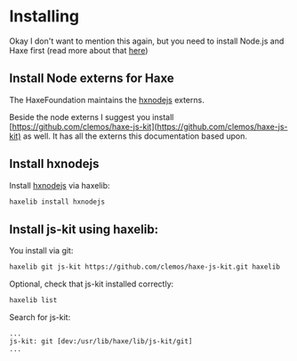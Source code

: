 # Installing

Okay I don't want to mention this again, but you need to install Node.js and Haxe first (read more about that [here](download.md))

## Install Node externs for Haxe

The HaxeFoundation maintains the [hxnodejs](https://github.com/HaxeFoundation/hxnodejs) externs.

Beside the node externs I suggest you install [https://github.com/clemos/haxe-js-kit](https://github.com/clemos/haxe-js-kit) as well. It has all the externs this documentation based upon.

## Install hxnodejs

Install [hxnodejs](http://lib.haxe.org/p/hxnodejs) via haxelib:

```bash
haxelib install hxnodejs
```

## Install **js-kit** using haxelib:

You install via git:

```bash
haxelib git js-kit https://github.com/clemos/haxe-js-kit.git haxelib
```

Optional, check that js-kit installed correctly:

```bash
haxelib list
```

Search for js-kit:

```
...
js-kit: git [dev:/usr/lib/haxe/lib/js-kit/git]
...
```

